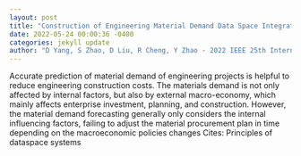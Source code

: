 ```yaml
--- 
layout: post 
title: "Construction of Engineering Material Demand Data Space Integrating Macroeconomic Data" 
date: 2022-05-24 00:00:36 -0400 
categories: jekyll update 
author: "D Yang, S Zhao, D Liu, R Cheng, Y Zhao - 2022 IEEE 25th International Conference , 2022" 
--- 
```

Accurate prediction of material demand of engineering projects is helpful to reduce engineering construction costs. The materials demand is not only affected by internal factors, but also by external macro-economy, which mainly affects enterprise investment, planning, and construction. However, the material demand forecasting generally only considers the internal influencing factors, failing to adjust the material procurement plan in time depending on the macroeconomic policies changes Cites: Principles of dataspace systems
